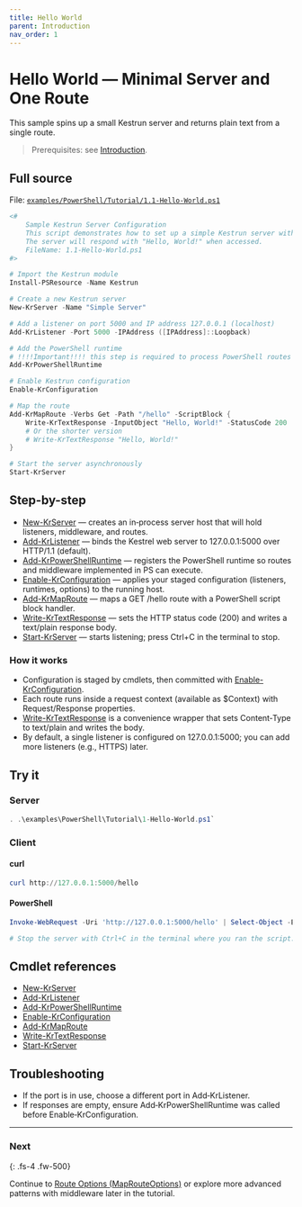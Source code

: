 ```yaml
---
title: Hello World
parent: Introduction
nav_order: 1
---
```


# Hello World — Minimal Server and One Route

This sample spins up a small Kestrun server and returns plain text from a single route.

> Prerequisites: see [Introduction][Introduction].

## Full source

File: [`examples/PowerShell/Tutorial/1.1-Hello-World.ps1`][1.1-Hello-World.ps1]

```powershell
<#
    Sample Kestrun Server Configuration
    This script demonstrates how to set up a simple Kestrun server with a single route.
    The server will respond with "Hello, World!" when accessed.
    FileName: 1.1-Hello-World.ps1
#>

# Import the Kestrun module
Install-PSResource -Name Kestrun

# Create a new Kestrun server
New-KrServer -Name "Simple Server"

# Add a listener on port 5000 and IP address 127.0.0.1 (localhost)
Add-KrListener -Port 5000 -IPAddress ([IPAddress]::Loopback)

# Add the PowerShell runtime
# !!!!Important!!!! this step is required to process PowerShell routes and middlewares
Add-KrPowerShellRuntime

# Enable Kestrun configuration
Enable-KrConfiguration

# Map the route
Add-KrMapRoute -Verbs Get -Path "/hello" -ScriptBlock {
    Write-KrTextResponse -InputObject "Hello, World!" -StatusCode 200
    # Or the shorter version
    # Write-KrTextResponse "Hello, World!"
}

# Start the server asynchronously
Start-KrServer
```

## Step-by-step

- [New-KrServer][New-KrServer] — creates an in‑process server host that will hold listeners, middleware, and routes.
- [Add-KrListener][Add-KrListener] — binds the Kestrel web server to 127.0.0.1:5000 over HTTP/1.1 (default).
- [Add-KrPowerShellRuntime][Add-KrPowerShellRuntime] — registers the PowerShell runtime so routes and middleware implemented in PS can execute.
- [Enable-KrConfiguration][Enable-KrConfiguration] — applies your staged configuration (listeners, runtimes, options) to the running host.
- [Add-KrMapRoute][Add-KrMapRoute] — maps a GET /hello route with a PowerShell script block handler.
- [Write-KrTextResponse][Write-KrTextResponse] — sets the HTTP status code (200) and writes a text/plain response body.
- [Start-KrServer][Start-KrServer] — starts listening; press Ctrl+C in the terminal to stop.

### How it works

- Configuration is staged by cmdlets, then committed with [Enable-KrConfiguration][Enable-KrConfiguration].
- Each route runs inside a request context (available as $Context) with Request/Response properties.
- [Write-KrTextResponse][Write-KrTextResponse] is a convenience wrapper that sets Content‑Type to text/plain and writes the body.
- By default, a single listener is configured on 127.0.0.1:5000; you can add more listeners (e.g., HTTPS) later.

## Try it

### Server

```powershell
. .\examples\PowerShell\Tutorial\1-Hello-World.ps1`
```

### Client

#### curl

```powershell
curl http://127.0.0.1:5000/hello
```

#### PowerShell

```powershell
Invoke-WebRequest -Uri 'http://127.0.0.1:5000/hello' | Select-Object -ExpandProperty Content

# Stop the server with Ctrl+C in the terminal where you ran the script.
```

## Cmdlet references

- [New-KrServer][New-KrServer]
- [Add-KrListener][Add-KrListener]
- [Add-KrPowerShellRuntime][Add-KrPowerShellRuntime]
- [Enable-KrConfiguration][Enable-KrConfiguration]
- [Add-KrMapRoute][Add-KrMapRoute]
- [Write-KrTextResponse][Write-KrTextResponse]
- [Start-KrServer][Start-KrServer]

## Troubleshooting

- If the port is in use, choose a different port in Add‑KrListener.
- If responses are empty, ensure Add‑KrPowerShellRuntime was called before Enable‑KrConfiguration.

---

### Next

{: .fs-4 .fw-500}

Continue to [Route Options (MapRouteOptions)][Next] or explore more advanced patterns with middleware later in the tutorial.

[New-KrServer]: /docs/pwsh/cmdlets/New-KrServer
[Add-KrListener]: /docs/pwsh/cmdlets/Add-KrListener
[Add-KrPowerShellRuntime]: /docs/pwsh/cmdlets/Add-KrPowerShellRuntime
[Enable-KrConfiguration]: /docs/pwsh/cmdlets/Enable-KrConfiguration
[Add-KrMapRoute]: /docs/pwsh/cmdlets/Add-KrMapRoute
[Write-KrTextResponse]: /docs/pwsh/cmdlets/Write-KrTextResponse
[Start-KrServer]: /docs/pwsh/cmdlets/Start-KrServer
[Next]: ./1.Multiple-Content-Types
[1.1-Hello-World.ps1]: https://github.com/Kestrun/Kestrun/blob/main/examples/PowerShell/Tutorial/1.1-Hello-World.ps1
[Introduction]: [./Introduction#prerequisites]

